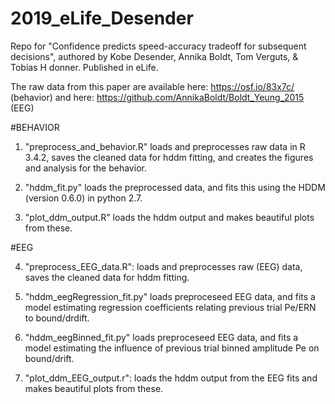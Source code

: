 # 2019_eLife_Desender
Repo for "Confidence predicts speed-accuracy tradeoff for subsequent decisions", authored by Kobe Desender, Annika Boldt, Tom Verguts, & Tobias H donner. Published in eLife.

The raw data from this paper are available here: https://osf.io/83x7c/ (behavior) and here: https://github.com/AnnikaBoldt/Boldt_Yeung_2015 (EEG)

#BEHAVIOR
1. "preprocess_and_behavior.R" loads and preprocesses raw data in R 3.4.2, saves the cleaned data for hddm fitting, and creates the figures and analysis for the behavior.

2. "hddm_fit.py" loads the preprocessed data, and fits this using the HDDM (version 0.6.0) in python 2.7.

3. "plot_ddm_output.R" loads the hddm output and makes beautiful plots from these.

#EEG

4. "preprocess_EEG_data.R": loads and preprocesses raw (EEG) data, saves the cleaned data for hddm fitting.

5. "hddm_eegRegression_fit.py" loads preproceseed EEG data, and fits a model estimating regression coefficients relating previous trial Pe/ERN to bound/drdift.

5. "hddm_eegBinned_fit.py" loads preproceseed EEG data, and fits a model estimating the influence of previous trial binned amplitude Pe on bound/drift.

6. "plot_ddm_EEG_output.r": loads the hddm output from the EEG fits and makes beautiful plots from these.


